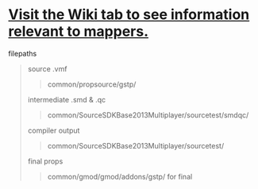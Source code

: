 # [Visit the Wiki tab to see information relevant to mappers.](https://github.com/mbqwertyaaa/gstp/wiki)






filepaths
> source .vmf 
> > common/propsource/gstp/
> 
> intermediate .smd & .qc
> > common/SourceSDKBase2013Multiplayer/sourcetest/smdqc/
> 
> compiler output
> >common/SourceSDKBase2013Multiplayer/sourcetest/
> 
> final props 
> > common/gmod/gmod/addons/gstp/ for final  
